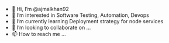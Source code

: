 - 👋 Hi, I’m @ajmalkhan92
- 👀 I’m interested in Software Testing, Automation, Devops
- 🌱 I’m currently learning Deployment strategy for node services
- 💞️ I’m looking to collaborate on ...
- 📫 How to reach me ...

<!---
ajmalkhan92/ajmalkhan92 is a ✨ special ✨ repository because its `README.md` (this file) appears on your GitHub profile.
You can click the Preview link to take a look at your changes.
--->
